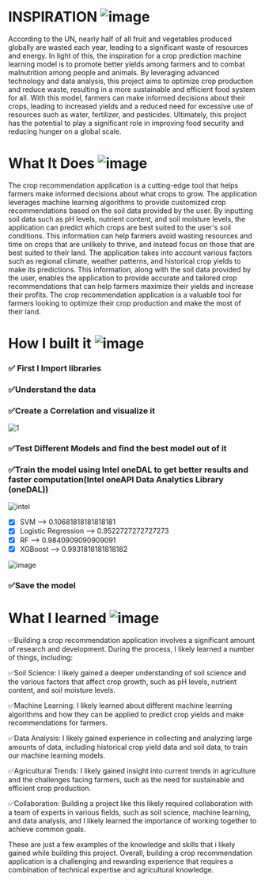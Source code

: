 # INSPIRATION ![image](https://user-images.githubusercontent.com/72274851/218500470-ec078b99-0a50-4b06-a2df-c09e47ecc187.png)

According to the UN, nearly half of all fruit and vegetables produced globally are wasted each year, leading to a significant waste of resources and energy. In light of this, the inspiration for a crop prediction machine learning model is to promote better yields among farmers and to combat malnutrition among people and animals. By leveraging advanced technology and data analysis, this project aims to optimize crop production and reduce waste, resulting in a more sustainable and efficient food system for all. With this model, farmers can make informed decisions about their crops, leading to increased yields and a reduced need for excessive use of resources such as water, fertilizer, and pesticides. Ultimately, this project has the potential to play a significant role in improving food security and reducing hunger on a global scale.

# What It Does ![image](https://user-images.githubusercontent.com/72274851/218503394-b52dfcc9-0620-4f44-94f5-46a09a5cc970.png)

The crop recommendation application is a cutting-edge tool that helps farmers make informed decisions about what crops to grow. The application leverages machine learning algorithms to provide customized crop recommendations based on the soil data provided by the user. By inputting soil data such as pH levels, nutrient content, and soil moisture levels, the application can predict which crops are best suited to the user's soil conditions. This information can help farmers avoid wasting resources and time on crops that are unlikely to thrive, and instead focus on those that are best suited to their land. The application takes into account various factors such as regional climate, weather patterns, and historical crop yields to make its predictions. This information, along with the soil data provided by the user, enables the application to provide accurate and tailored crop recommendations that can help farmers maximize their yields and increase their profits. The crop recommendation application is a valuable tool for farmers looking to optimize their crop production and make the most of their land.

# How I built it ![image](https://user-images.githubusercontent.com/72274851/218502434-f6e66043-0db0-4f85-b7f4-f33b2d33df1f.png)

### ✅ First I Import libraries

### ✅Understand the data

### ✅Create a Correlation and visualize it

![1](https://user-images.githubusercontent.com/72274851/218495633-19d2cf0b-5b18-4774-8f3d-e18f6b77286b.jpg)

### ✅Test Different Models and find the best model out of it

### ✅Train the model using Intel oneDAL to get better results and faster computation(Intel oneAPI Data Analytics Library (oneDAL))
![intel](https://user-images.githubusercontent.com/72274851/218504609-585bcebe-5101-4477-bdd2-3a1ba13a64a8.png)




- [x] SVM --> 0.10681818181818181
- [x] Logistic Regression --> 0.9522727272727273
- [x] RF --> 0.9840909090909091
- [x] XGBoost --> 0.9931818181818182

![image](https://user-images.githubusercontent.com/72274851/220107979-dd34e1e7-e019-4d69-9225-6625277fc30b.png)

### ✅Save the model


# What I learned ![image](https://user-images.githubusercontent.com/72274851/218499685-e8d445fc-e35e-4ab5-abc1-c32462592603.png)

✅Building a crop recommendation application involves a significant amount of research and development. During the process, I likely learned a number of things, including:

✅Soil Science: I likely gained a deeper understanding of soil science and the various factors that affect crop growth, such as pH levels, nutrient content, and soil moisture levels.

✅Machine Learning: I likely learned about different machine learning algorithms and how they can be applied to predict crop yields and make recommendations for farmers.

✅Data Analysis: I likely gained experience in collecting and analyzing large amounts of data, including historical crop yield data and soil data, to train our machine learning models.

✅Agricultural Trends: I likely gained insight into current trends in agriculture and the challenges facing farmers, such as the need for sustainable and efficient crop production.

✅Collaboration: Building a project like this likely required collaboration with a team of experts in various fields, such as soil science, machine learning, and data analysis, and I likely learned the importance of working together to achieve common goals.

These are just a few examples of the knowledge and skills that i likely gained while building this project. 
Overall, building a crop recommendation application is a challenging and rewarding experience that requires a combination of technical expertise and agricultural knowledge.




